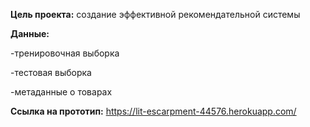 **Цель проекта:** создание эффективной рекомендательной системы

**Данные:**

-тренировочная выборка

-тестовая выборка

-метаданные о товарах

**Ссылка на прототип:** https://lit-escarpment-44576.herokuapp.com/
